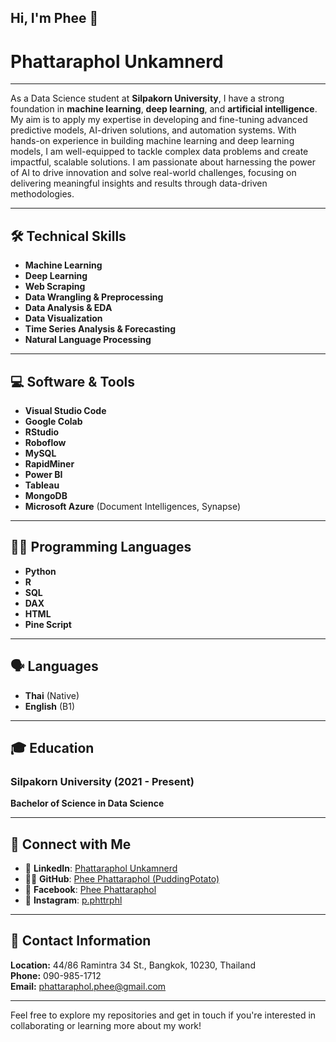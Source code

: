 ## Hi, I'm Phee 👋

# Phattaraphol Unkamnerd

---

As a Data Science student at **Silpakorn University**, I have a strong foundation in **machine learning**, **deep learning**, and **artificial intelligence**. My aim is to apply my expertise in developing and fine-tuning advanced predictive models, AI-driven solutions, and automation systems. With hands-on experience in building machine learning and deep learning models, I am well-equipped to tackle complex data problems and create impactful, scalable solutions. I am passionate about harnessing the power of AI to drive innovation and solve real-world challenges, focusing on delivering meaningful insights and results through data-driven methodologies.

---

## 🛠 **Technical Skills**

- **Machine Learning**  
- **Deep Learning**  
- **Web Scraping**  
- **Data Wrangling & Preprocessing**  
- **Data Analysis & EDA**  
- **Data Visualization**  
- **Time Series Analysis & Forecasting**  
- **Natural Language Processing**

---

## 💻 **Software & Tools**

- **Visual Studio Code**  
- **Google Colab**  
- **RStudio**  
- **Roboflow**  
- **MySQL**  
- **RapidMiner**  
- **Power BI**  
- **Tableau**  
- **MongoDB**  
- **Microsoft Azure** (Document Intelligences, Synapse)

---

## 👨‍💻 **Programming Languages**

- **Python**  
- **R**  
- **SQL**  
- **DAX**  
- **HTML**  
- **Pine Script**

---

## 🗣 **Languages**

- **Thai** (Native)  
- **English** (B1)

---

## 🎓 **Education**

### **Silpakorn University** (2021 - Present)  
**Bachelor of Science in Data Science**

---

## 🔗 **Connect with Me**

- 💼 **LinkedIn**: [Phattaraphol Unkamnerd](https://www.linkedin.com/in/phee-phattaraphol)
- 🧑‍💻 **GitHub**: [Phee Phattaraphol (PuddingPotato)](https://github.com/PuddingPotato)
- 📘 **Facebook**: [Phee Phattaraphol](https://www.facebook.com/phee.phattaraphol)
- 📸 **Instagram**: [p.phttrphl](https://www.instagram.com/p.phttrphl/)

---

## 📍 **Contact Information**

**Location:** 44/86 Ramintra 34 St., Bangkok, 10230, Thailand  
**Phone:** 090-985-1712  
**Email:** [phattaraphol.phee@gmail.com](mailto:phattaraphol.phee@gmail.com)

---

Feel free to explore my repositories and get in touch if you're interested in collaborating or learning more about my work!
